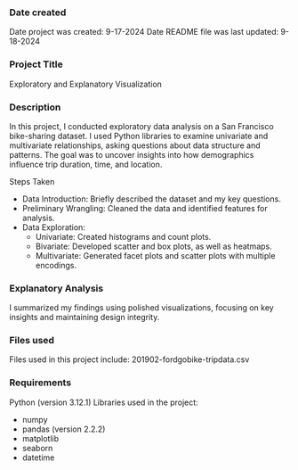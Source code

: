 
### Date created
Date project was created: 9-17-2024
Date README file was last updated: 9-18-2024

### Project Title
Exploratory and Explanatory Visualization

### Description
In this project, I conducted exploratory data analysis on a San Francisco bike-sharing dataset. I used Python libraries to examine univariate and multivariate relationships, asking questions about data structure and patterns. The goal was to uncover insights into how demographics influence trip duration, time, and location.

Steps Taken
* Data Introduction: Briefly described the dataset and my key questions.
* Preliminary Wrangling: Cleaned the data and identified features for analysis.
* Data Exploration:
    * Univariate: Created histograms and count plots.
    * Bivariate: Developed scatter and box plots, as well as heatmaps.
    * Multivariate: Generated facet plots and scatter plots with multiple encodings.

### Explanatory Analysis
I summarized my findings using polished visualizations, focusing on key insights and maintaining design integrity.

### Files used
Files used in this project include:
201902-fordgobike-tripdata.csv

### Requirements
Python (version 3.12.1)
Libraries used in the project:
* numpy
* pandas (version 2.2.2)
* matplotlib
* seaborn
* datetime